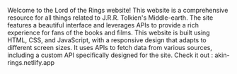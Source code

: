 Welcome to the Lord of the Rings website! This website is a comprehensive resource for all things related to J.R.R. Tolkien's Middle-earth. The site features a beautiful interface and leverages APIs to provide a rich experience for fans of the books and films.
This website is built using HTML, CSS, and JavaScript, with a responsive design that adapts to different screen sizes. It uses APIs to fetch data from various sources, including a custom API specifically designed for the site.
Check it out : akin-rings.netlify.app
